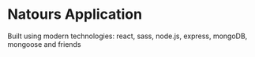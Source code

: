 # Natours Application

Built using modern technologies: react, sass, node.js, express, mongoDB, mongoose and friends